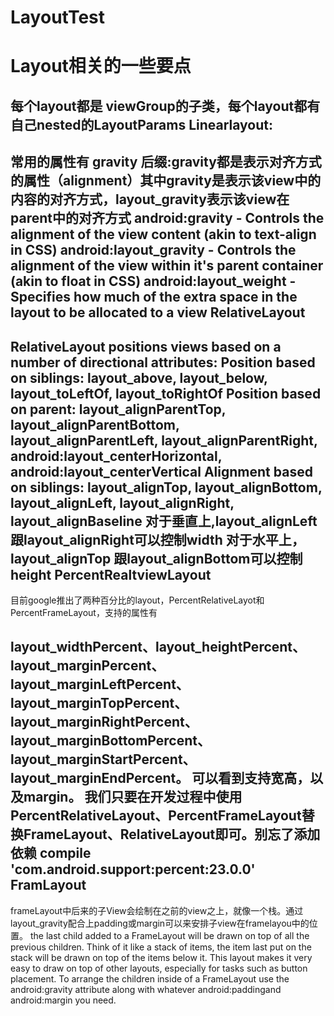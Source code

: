 # LayoutTest
Layout相关的一些要点
=====
每个layout都是 viewGroup的子类，每个layout都有自己nested的LayoutParams
Linearlayout:
------
常用的属性有 gravity 后缀:gravity都是表示对齐方式的属性（alignment）其中gravity是表示该view中的内容的对齐方式，layout_gravity表示该view在parent中的对齐方式
android:gravity - Controls the alignment of the view content (akin to text-align in CSS)
android:layout_gravity - Controls the alignment of the view within it's parent container (akin to float in CSS)
android:layout_weight - Specifies how much of the extra space in the layout to be allocated to a view
RelativeLayout
------
RelativeLayout positions views based on a number of directional attributes:
Position based on siblings: layout_above, layout_below, layout_toLeftOf, layout_toRightOf
Position based on parent: layout_alignParentTop, layout_alignParentBottom, layout_alignParentLeft, layout_alignParentRight, android:layout_centerHorizontal, android:layout_centerVertical
Alignment based on siblings: layout_alignTop, layout_alignBottom, layout_alignLeft, layout_alignRight, layout_alignBaseline
对于垂直上,layout_alignLeft跟layout_alignRight可以控制width
对于水平上，layout_alignTop 跟layout_alignBottom可以控制height
PercentRealtviewLayout 
------
目前google推出了两种百分比的layout，PercentRelativeLayot和PercentFrameLayout，支持的属性有

layout_widthPercent、layout_heightPercent、 
layout_marginPercent、layout_marginLeftPercent、 
layout_marginTopPercent、layout_marginRightPercent、 
layout_marginBottomPercent、layout_marginStartPercent、layout_marginEndPercent。
可以看到支持宽高，以及margin。
我们只要在开发过程中使用PercentRelativeLayout、PercentFrameLayout替换FrameLayout、RelativeLayout即可。别忘了添加依赖
compile 'com.android.support:percent:23.0.0'
FramLayout
------
frameLayout中后来的子View会绘制在之前的view之上，就像一个栈。通过layout_gravity配合上padding或margin可以来安排子view在framelayou中的位置。
the last child added to a FrameLayout will be drawn on top of all the previous children. Think of it like a stack of items, the item last put on the stack will be drawn on top of the items below it. This layout makes it very easy to draw on top of other layouts, especially for tasks such as button placement. 
To arrange the children inside of a FrameLayout use the android:gravity attribute along with whatever android:paddingand android:margin you need.
 
